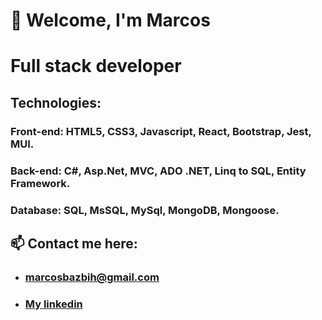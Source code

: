 # 👋 Welcome, I'm Marcos

# Full stack developer

## Technologies: 
### Front-end: HTML5, CSS3, Javascript, React, Bootstrap, Jest, MUI.
### Back-end: C#, Asp.Net, MVC, ADO .NET, Linq to SQL, Entity Framework.
### Database: SQL, MsSQL, MySql, MongoDB, Mongoose.


## 📫 Contact me here:

* ### marcosbazbih@gmail.com
* ### [My linkedin](https://www.linkedin.com/in/marcos-bazbih/) 


<!--
**Marcos-Bazbih/Marcos-Bazbih** is a ✨ _special_ ✨ repository because its `README.md` (this file) appears on your

Here are some ideas to get started:

- 🔭 I’m currently working on ...
- 🌱 I’m currently learning ...
- 👯 I’m looking to collaborate on ...
- 🤔 I’m looking for help with ...
- 💬 Ask me about ...
- 📫 How to reach me: ...
- 😄 Pronouns: ...
- ⚡ Fun fact: ...
-->
